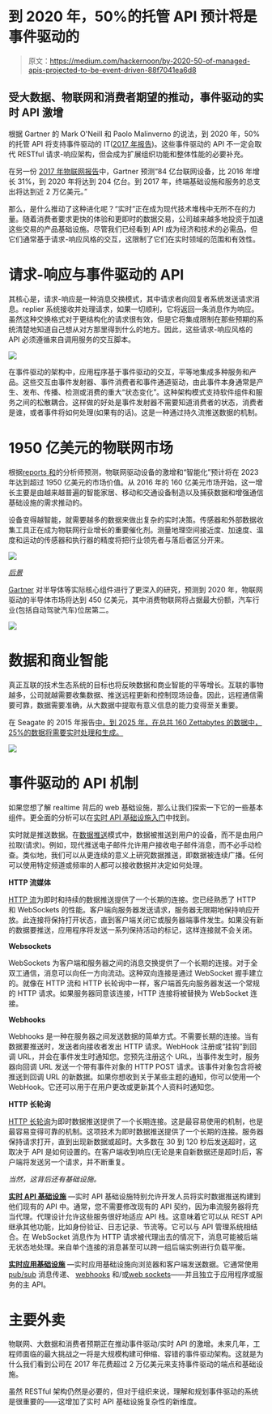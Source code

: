 # 到 2020 年，50%的托管 API 预计将是事件驱动的

> 原文：<https://medium.com/hackernoon/by-2020-50-of-managed-apis-projected-to-be-event-driven-88f7041ea6d8>

## 受大数据、物联网和消费者期望的推动，事件驱动的实时 API 激增

根据 Gartner 的 Mark O'Neill 和 Paolo Malinverno 的说法，到 2020 年，50%的托管 API 将支持事件驱动的 IT([2017 年报告](https://www.gartner.com/doc/3660318))。这些事件驱动的 API 不一定会取代 RESTful 请求-响应架构，但会成为扩展组织功能和整体性能的必要补充。

在另一份 [2017 年物联网报告](http://www.gartner.com/newsroom/id/3598917)中，Gartner 预测“84 亿台联网设备，比 2016 年增长 31%，到 2020 年将达到 204 亿台。到 2017 年，终端基础设施和服务的总支出将达到近 2 万亿美元。”

那么，是什么推动了这种进化呢？“实时”正在成为现代技术堆栈中无所不在的力量。随着消费者要求更快的体验和更即时的数据交易，公司越来越多地投资于加速这些交易的产品基础设施。尽管我们已经看到 API 成为经济和技术的必需品，但它们通常基于请求-响应风格的交互，这限制了它们在实时领域的范围和有效性。

# 请求-响应与事件驱动的 API

其核心是，请求-响应是一种消息交换模式，其中请求者向回复者系统发送请求消息。replier 系统接收并处理请求，如果一切顺利，它将返回一条消息作为响应。虽然这种交换格式对于更结构化的请求很有效，但是它将集成限制在那些预期的系统清楚地知道自己想从对方那里得到什么的地方。因此，这些请求-响应风格的 API 必须遵循来自调用服务的交互脚本。

![](img/3191eca63cd21275d74d34d150582b6e.png)

在事件驱动的架构中，应用程序基于事件驱动的交互，平等地集成多种服务和产品。这些交互由事件发射器、事件消费者和事件通道驱动，由此事件本身通常是产生、发布、传播、检测或消费的重大“状态变化”。这种架构模式支持软件组件和服务之间的松散耦合。这样做的好处是事件发射器不需要知道消费者的状态，消费者是谁，或者事件将如何处理(如果有的话)。这是一种通过持久流推送数据的机制。

# 1950 亿美元的物联网市场

根据[reports 和](http://www.reportsnreports.com/reports/944711-internet-of-things-iot-market-shares-strategies-and-forecasts-worldwide-2017-to-2023.html)的分析师预测，物联网驱动设备的激增和“智能化”预计将在 2023 年达到超过 1950 亿美元的市场价值。从 2016 年的 160 亿美元市场开始，这一增长主要是由越来越普遍的智能家居、移动和交通设备制造以及捕获数据和增强通信基础设施的需求推动的。

设备变得越智能，就需要越多的数据来做出复杂的实时决策。传感器和外部数据收集工具正在成为物联网行业增长的重要催化剂。测量地理空间接近度、加速度、温度和运动的传感器和执行器的精度将把行业领先者与落后者区分开来。

![](img/21f2c7182ba08528064aba7dbfee2fbf.png)

[*后景*](http://postscapes.com/what-exactly-is-the-internet-of-things-infographic/)

[Gartner](http://www.gartner.com/newsroom/id/3598917) 对半导体等实际核心组件进行了更深入的研究，预测到 2020 年，物联网驱动的半导体市场将达到 450 亿美元，其中消费物联网将占据最大份额，汽车行业(包括自动驾驶汽车)位居第二。

![](img/e1d5e266a4d5ffedeb2c5508ccac157d.png)

# 数据和商业智能

真正互联的技术生态系统的目标也将反映数据和商业智能的平等增长。互联的事物越多，公司就越需要收集数据、推送远程更新和控制现场设备。因此，远程通信需要可靠，数据需要准确，从大数据中提取有意义信息的能力变得至关重要。

在 Seagate 的 2015 年报告[中，到 2025 年，在总共 160 Zettabytes 的数据中，25%的数据将需要实时处理和生成。](http://www.seagate.com/files/www-content/our-story/trends/files/Seagate-WP-DataAge2025-March-2017.pdf)

![](img/2db6414404464c541bc011887804780f.png)

# 事件驱动的 API 机制

如果您想了解 realtime 背后的 web 基础设施，那么让我们探索一下它的一些基本组件。更全面的分析可以在[实时 API 基础设施入门](https://realtimeapi.io/getting-started-with-building-realtime-api-infrastructure/)中找到。

实时就是推送数据。在[数据推送](https://techterms.com/definition/push)模式中，数据被推送到用户的设备，而不是由用户拉取(请求)。例如，现代推送电子邮件允许用户接收电子邮件消息，而不必手动检查。类似地，我们可以从更连续的意义上研究数据推送，即数据被连续广播。任何可以使用特定频道或频率的人都可以接收数据并决定如何处理。

**HTTP 流媒体**

[HTTP 流](https://realtimeapi.io/hub/http-streaming/)为即时和持续的数据推送提供了一个长期的连接。您已经熟悉了 HTTP 和 WebSockets 的性能。客户端向服务器发送请求，服务器无限期地保持响应开放。此连接将保持打开状态，直到客户端关闭它或服务器端事件发生。如果没有新的数据要推送，应用程序将发送一系列保持活动的标记，这样连接就不会关闭。

**Websockets**

WebSockets 为客户端和服务器之间的消息交换提供了一个长期的连接。对于全双工通信，消息可以向任一方向流动。这种双向连接是通过 WebSocket 握手建立的。就像在 HTTP 流和 HTTP 长轮询中一样，客户端首先向服务器发送一个常规的 HTTP 请求。如果服务器同意该连接，HTTP 连接将被替换为 WebSocket 连接。

**Webhooks**

Webhooks 是一种在服务器之间发送数据的简单方式。不需要长期的连接。当有数据要推送时，发送者向接收者发出 HTTP 请求。WebHook 注册或“挂钩”到回调 URL，并会在事件发生时通知您。您预先注册这个 URL，当事件发生时，服务器向回调 URL 发送一个带有事件对象的 HTTP POST 请求。该事件对象包含将被推送到回调 URL 的新数据。如果你想收到关于某些主题的通知，你可以使用一个 WebHook。它还可以用于在用户更改或更新其个人资料时通知您。

**HTTP 长轮询**

[HTTP 长轮询](https://realtimeapi.io/hub/http-long-polling/)为即时数据推送提供了一个长期连接。这是最容易使用的机制，也是最容易变得可靠的机制。这项技术为即时数据推送提供了一个长期的连接。服务器保持请求打开，直到出现新数据或超时。大多数在 30 到 120 秒后发送超时，这取决于 API 是如何设置的。在客户端收到响应(无论是来自新数据还是超时)后，客户端将发送另一个请求，并不断重复。

*当然，这背后还有基础设施。*

[**实时 API 基础设施**](https://realtimeapi.io/hub/realtime-api-iaas-overview/) —实时 API 基础设施特别允许开发人员将实时数据推送构建到他们现有的 API 中。通常，您不需要修改现有的 API 契约，因为串流服务器将充当代理。代理设计允许这些服务很好地适应 API 栈。这意味着它可以从 REST API 继承其他功能，比如身份验证、日志记录、节流等。它可以与 API 管理系统相结合。在 WebSocket 消息作为 HTTP 请求被代理出去的情况下，消息可能被后端无状态地处理。来自单个连接的消息甚至可以跨一组后端实例进行负载平衡。

[**实时应用基础设施**](https://realtimeapi.io/hub/realtime-app-iaas-overview/) —实时应用基础设施向浏览器和客户端发送数据。它通常使用 [pub/sub](https://realtimeapi.io/hub/publishsubscribe-pattern/) 消息传递、 [webhooks](https://realtimeapi.io/hub/webhooks/) 和/或[web sockets](https://realtimeapi.io/faq/what-is-a-websocket/)——并且独立于应用程序或服务的主 API。

# 主要外卖

物联网、大数据和消费者预期正在推动事件驱动/实时 API 的激增。未来几年，工程师面临的最大挑战之一将是大规模构建可伸缩、容错的事件驱动架构。这就是为什么我们看到公司在 2017 年花费超过 2 万亿美元来支持事件驱动的端点和基础设施。

虽然 RESTful 架构仍然是必要的，但对于组织来说，理解和规划事件驱动的系统是很重要的——这增加了实时 API 基础设施复杂性的新维度。